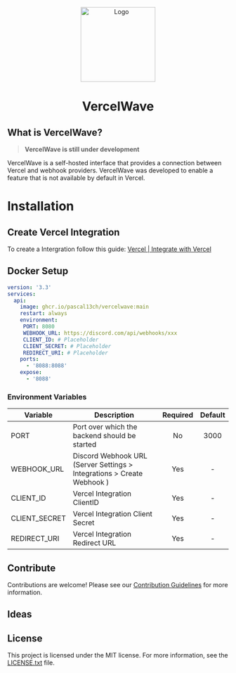 <p align="center">
  <a href="https://www.appwave.codes"><img src="https://www.appwave.codes/assets/img/logo/logo.png" alt="Logo" height=170></a>
</p>
<h1 align="center">VercelWave</h1>


## What is VercelWave?
> **VercelWave is still under development**

VercelWave is a self-hosted interface that provides a connection between Vercel and webhook providers. VercelWave was developed to enable a feature that is not available by default in Vercel.

# Installation

## Create Vercel Integration

To create a Intergration follow this guide: [Vercel | Integrate with Vercel](https://vercel.com/docs/integrations/create-integration)

## Docker Setup

```yaml
version: '3.3'
services:
  api:
    image: ghcr.io/pascal13ch/vercelwave:main
    restart: always
    environment:
     PORT: 8080
     WEBHOOK_URL: https://discord.com/api/webhooks/xxx
     CLIENT_ID: # Placeholder
     CLIENT_SECRET: # Placeholder
     REDIRECT_URI: # Placeholder
    ports:
      - '8088:8088'
    expose:
      - '8088'
```

### Environment Variables

| Variable      | Description                                                           | Required | Default |
|---------------|-----------------------------------------------------------------------|:--------:|:-------:|
| PORT          | Port over which the backend should be started                         | No       | 3000    |
| WEBHOOK_URL   | Discord Webhook URL (Server Settings > Integrations > Create Webhook )  | Yes      | -       |
| CLIENT_ID     | Vercel Integration ClientID                                           | Yes      | -       |
| CLIENT_SECRET | Vercel Integration Client Secret                                      | Yes      | -       |
| REDIRECT_URI  | Vercel Integration Redirect URL                                       | Yes      | -       |


## Contribute

Contributions are welcome! Please see our [Contribution Guidelines](CONTRIBUTING.md) for more information.

## Ideas

## License

This project is licensed under the MIT license. For more information, see the [LICENSE.txt](LICENSE.txt) file.
